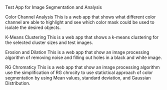 Test App for Image Segmentation and Analysis

Color Channel Analysis
This is a web app that shows what different color channel are able to highlight and see which color mask could be used to isolate the desired objects.


K-Means Clustering
This is a web app that shows a k-means clustering for the selected cluster sizes and test images. 

Erosion and Dilation 
This is a web app that show an image processing algorithm of removing noise and filling out holes in a black and white image.

RG Chromaticy
This is a web app that show an image processing algorithm use the simplification of RG chrocity to use statictical approach of color segmentation by using Mean values, standard deviation, and Gaussian Distribution.